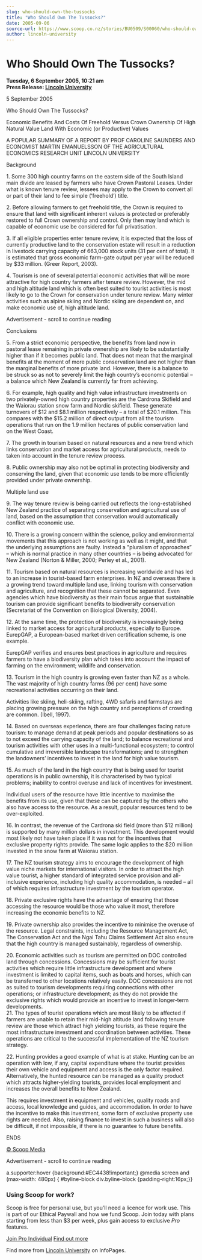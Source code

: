 ```yaml
---
slug: who-should-own-the-tussocks
title: "Who Should Own The Tussocks?"
date: 2005-09-06
source-url: https://www.scoop.co.nz/stories/BU0509/S00060/who-should-own-the-tussocks.htm
author: lincoln-university
---
```

Who Should Own The Tussocks?
============================

**Tuesday, 6 September 2005, 10:21 am**  
**Press Release: [Lincoln University](https://info.scoop.co.nz/Lincoln_University)**

5 September 2005

Who Should Own The Tussocks?

Economic Benefits And Costs Of Freehold Versus Crown Ownership Of High Natural Value Land With Economic (or Productive) Values

A POPULAR SUMMARY OF A REPORT BY PROF CAROLINE SAUNDERS AND ECONOMIST MARTIN EMANUELSSON OF THE AGRICULTURAL ECONOMICS RESEARCH UNIT LINCOLN UNIVERSITY

Background

1\. Some 300 high country farms on the eastern side of the South Island main divide are leased by farmers who have Crown Pastoral Leases. Under what is known tenure review, lessees may apply to the Crown to convert all or part of their land to fee simple (‘freehold’) title.

2\. Before allowing farmers to get freehold title, the Crown is required to ensure that land with significant inherent values is protected or preferably restored to full Crown ownership and control. Only then may land which is capable of economic use be considered for full privatisation.

3\. If all eligible properties enter tenure review, it is expected that the loss of currently productive land to the conservation estate will result in a reduction in livestock carrying capacity of 663,000 stock units (31 per cent of total). It is estimated that gross economic farm-gate output per year will be reduced by $33 million. (Greer Report, 2003).

4\. Tourism is one of several potential economic activities that will be more attractive for high country farmers after tenure review. However, the mid and high altitude land which is often best suited to tourist activities is most likely to go to the Crown for conservation under tenure review. Many winter activities such as alpine skiing and Nordic skiing are dependent on, and make economic use of, high altitude land.

Advertisement - scroll to continue reading





Conclusions

5\. From a strict economic perspective, the benefits from land now in pastoral lease remaining in private ownership are likely to be substantially higher than if it becomes public land. That does not mean that the marginal benefits at the moment of more public conservation land are not higher than the marginal benefits of more private land. However, there is a balance to be struck so as not to severely limit the high country’s economic potential – a balance which New Zealand is currently far from achieving.

6\. For example, high quality and high value infrastructure investments on two privately-owned high country properties are the Cardrona Skifield and the Waiorau station snow farm and Nordic skifield. These generate turnovers of $12 and $8.1 million respectively – a total of $20.1 million. This compares with the $15.2 million of direct output from all the tourism operations that run on the 1.9 million hectares of public conservation land on the West Coast.

7\. The growth in tourism based on natural resources and a new trend which links conservation and market access for agricultural products, needs to taken into account in the tenure review process.

8\. Public ownership may also not be optimal in protecting biodiversity and conserving the land, given that economic use tends to be more efficiently provided under private ownership.

Multiple land use

9\. The way tenure review is being carried out reflects the long-established New Zealand practice of separating conservation and agricultural use of land, based on the assumption that conservation would automatically conflict with economic use.

10\. There is a growing concern within the science, policy and environmental movements that this approach is not working as well as it might, and that the underlying assumptions are faulty. Instead a "pluralism of approaches” – which is normal practice in many other countries – is being advocated for New Zealand (Norton & Miller, 2000; Perley et al., 2001).

11\. Tourism based on natural resources is increasing worldwide and has led to an increase in tourist-based farm enterprises. In NZ and overseas there is a growing trend toward multiple land use, linking tourism with conservation and agriculture, and recognition that these cannot be separated. Even agencies which have biodiversity as their main focus argue that sustainable tourism can provide significant benefits to biodiversity conservation (Secretariat of the Convention on Biological Diversity, 2004).

12\. At the same time, the protection of biodiversity is increasingly being linked to market access for agricultural products, especially to Europe. EurepGAP, a European-based market driven certification scheme, is one example.

EurepGAP verifies and ensures best practices in agriculture and requires farmers to have a biodiversity plan which takes into account the impact of farming on the environment; wildlife and conservation.

13\. Tourism in the high country is growing even faster than NZ as a whole. The vast majority of high country farms (96 per cent) have some recreational activities occurring on their land.

Activities like skiing, heli-skiing, rafting, 4WD safaris and farmstays are placing growing pressure on the high country and perceptions of crowding are common. (Ibell, 1997).

14\. Based on overseas experience, there are four challenges facing nature tourism: to manage demand at peak periods and popular destinations so as to not exceed the carrying capacity of the land; to balance recreational and tourism activities with other uses in a multi-functional ecosystem; to control cumulative and irreversible landscape transformations; and to strengthen the landowners’ incentives to invest in the land for high value tourism.

15\. As much of the land in the high country that is being used for tourist operations is in public ownership, it is characterised by two typical problems; inability to control overuse and lack of incentives for investment.

Individual users of the resource have little incentive to maximise the benefits from its use, given that these can be captured by the others who also have access to the resource. As a result, popular resources tend to be over-exploited.

16\. In contrast, the revenue of the Cardrona ski field (more than $12 million) is supported by many million dollars in investment. This development would most likely not have taken place if it was not for the incentives that exclusive property rights provide. The same logic applies to the $20 million invested in the snow farm at Waiorau station.

17\. The NZ tourism strategy aims to encourage the development of high value niche markets for international visitors. In order to attract the high value tourist, a higher standard of integrated service provision and all-inclusive experience, including high quality accommodation, is needed – all of which requires infrastructure investment by the tourism operator.

18\. Private exclusive rights have the advantage of ensuring that those accessing the resource would be those who value it most, therefore increasing the economic benefits to NZ.

19\. Private ownership also provides the incentive to minimise the overuse of the resource. Legal constraints, including the Resource Management Act, The Conservation Act and the Ngai Tahu Claims Settlement Act also ensure that the high country is managed sustainably, regardless of ownership.

20\. Economic activities such as tourism are permitted on DOC controlled land through concessions. Concessions may be sufficient for tourist activities which require little infrastructure development and where investment is limited to capital items, such as boats and horses, which can be transferred to other locations relatively easily. DOC concessions are not as suited to tourism developments requiring connections with other operations; or infrastructure development; as they do not provide the exclusive rights which would provide an incentive to invest in longer-term developments.  
21\. The types of tourist operations which are most likely to be affected if farmers are unable to retain their mid-high altitude land following tenure review are those which attract high yielding tourists, as these require the most infrastructure investment and coordination between activities. These operations are critical to the successful implementation of the NZ tourism strategy.

22\. Hunting provides a good example of what is at stake. Hunting can be an operation with low, if any, capital expenditure where the tourist provides their own vehicle and equipment and access is the only factor required. Alternatively, the hunted resource can be managed as a quality product which attracts higher-yielding tourists, provides local employment and increases the overall benefits to New Zealand.

This requires investment in equipment and vehicles, quality roads and access, local knowledge and guides, and accommodation. In order to have the incentive to make this investment, some form of exclusive property use rights are needed. Also, raising finance to invest in such a business will also be difficult, if not impossible, if there is no guarantee to future benefits.

ENDS

  

[© Scoop Media](http://www.scoop.co.nz/about/terms.html)  

Advertisement - scroll to continue reading



a.supporter:hover {background:#EC4438!important;} @media screen and (max-width: 480px) { #byline-block div.byline-block {padding-right:16px;}}

### Using Scoop for work?

Scoop is free for personal use, but you’ll need a licence for work use. This is part of our Ethical Paywall and how we fund Scoop. Join today with plans starting from less than $3 per week, plus gain access to exclusive _Pro_ features.  
  
[Join Pro Individual](https://pro.scoop.co.nz/Individual/?from=ProIn24) [Find out more](https://pro.scoop.co.nz/using-scoop-for-work/?from=ProIn24)

Find more from [Lincoln University](https://info.scoop.co.nz/Lincoln_University) on InfoPages.